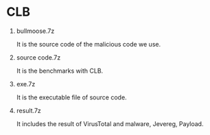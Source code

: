 # CLB

1. bullmoose.7z

    It is the source code of the malicious code we use.

2. source code.7z

    It is the benchmarks with CLB.

3. exe.7z

    It is the executable file of source code.

4. result.7z

    It includes the result of VirusTotal and malware, Jevereg, Payload.